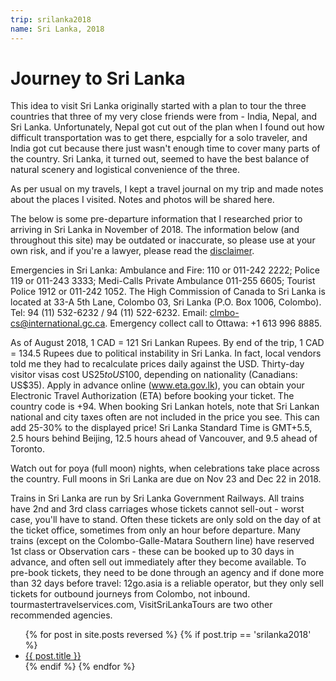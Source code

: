 ```yaml
---
trip: srilanka2018
name: Sri Lanka, 2018
---
```


# Journey to Sri Lanka

This idea to visit Sri Lanka originally started with a plan to tour the three countries that three of my very close friends were from - India, Nepal, and Sri Lanka. Unfortunately, Nepal got cut out of the plan when I found out how difficult transportation was to get there, espcially for a solo traveler, and India got cut because there just wasn't enough time to cover many parts of the country. Sri Lanka, it turned out, seemed to have the best balance of natural scenery and logistical convenience of the three.

As per usual on my travels, I kept a travel journal on my trip and made notes about the places I visited. Notes and photos will be shared here.

The below is some pre-departure information that I researched prior to arriving in Sri Lanka in November of 2018. The information below (and throughout this site) may be outdated or inaccurate, so please use at your own risk, and if you're a lawyer, please read the [disclaimer](/disclaimer.html).

Emergencies in Sri Lanka: Ambulance and Fire: 110 or 011-242 2222; Police 119 or 011-243 3333; Medi-Calls Private Ambulance 011-255 6605; Tourist Police 1912 or 011-242 1052. The High Commission of Canada to Sri Lanka is located at 33-A 5th Lane, Colombo 03, Sri Lanka (P.O. Box 1006, Colombo). Tel: 94 (11) 532-6232 / 94 (11) 522-6232. Email: clmbo-cs@international.gc.ca. Emergency collect call to Ottawa: +1 613 996 8885.

As of August 2018, 1 CAD = 121 Sri Lankan Rupees. By end of the trip, 1 CAD = 134.5 Rupees due to political instability in Sri Lanka. In fact, local vendors told me they had to recalculate prices daily against the USD. Thirty-day visitor visas cost US$25 to US$100, depending on nationality (Canadians: US$35). Apply in advance online (www.eta.gov.lk), you can obtain your Electronic Travel Authorization (ETA) before booking your ticket. The country code is +94. When booking Sri Lankan hotels, note that Sri Lankan national and city taxes often are not included in the price you see. This can add 25-30% to the displayed price! Sri Lanka Standard Time is GMT+5.5, 2.5 hours behind Beijing, 12.5 hours ahead of Vancouver, and 9.5 ahead of Toronto.

Watch out for poya (full moon) nights, when celebrations take place across the country. Full moons in Sri Lanka are due on Nov 23 and Dec 22 in 2018.

Trains in Sri Lanka are run by Sri Lanka Government Railways. All trains have 2nd and 3rd class carriages whose tickets cannot sell-out - worst case, you'll have to stand. Often these tickets are only sold on the day of at the ticket office, sometimes from only an hour before departure. Many trains (except on the Colombo-Galle-Matara Southern line) have reserved 1st class or Observation cars - these can be booked up to 30 days in advance, and often sell out immediately after they become available. To pre-book tickets, they need to be done through an agency and if done more than 32 days before travel: 12go.asia is a reliable operator, but they only sell tickets for outbound journeys from Colombo, not inbound. tourmastertravelservices.com, VisitSriLankaTours are two other recommended agencies.

<ul>
    {% for post in site.posts reversed %}
        {% if post.trip == 'srilanka2018' %}
            <li>
                <a href="{{ post.url }}">{{ post.title }}</a>
            </li>
        {% endif %}
    {% endfor %}
</ul>